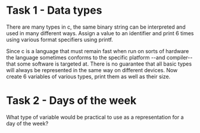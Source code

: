 # Task 1 - Data types

There are many types in c, the same binary string can be interpreted and used in many different ways.
Assign a value to an identifier and print 6 times using various format specifiers using printf.

Since c is a language that must remain fast when run on sorts of hardware the language sometimes conforms to the specific platform --and compiler-- that some software is targeted at. There is no guarantee that all basic types will always be represented in the same way on different devices.
Now create 6 variables of various types, print them as well as their size.

# Task 2 - Days of the week

What type of variable would be practical to use as a representation for a day of the week?